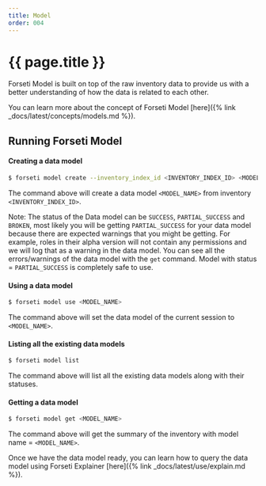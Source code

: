 ```yaml
---
title: Model
order: 004
---
```


# {{ page.title }}

Forseti Model is built on top of the raw inventory data to provide us with a better 
understanding of how the data is related to each other.

You can learn more about the concept of Forseti Model [here]({% link _docs/latest/concepts/models.md %}).

## Running Forseti Model

#### Creating a data model

```bash
$ forseti model create --inventory_index_id <INVENTORY_INDEX_ID> <MODEL_NAME>
```

The command above will create a data model `<MODEL_NAME>` from inventory `<INVENTORY_INDEX_ID>`.

Note: The status of the Data model can be `SUCCESS`, `PARTIAL_SUCCESS` and `BROKEN`, most likely
you will be getting `PARTIAL_SUCCESS` for your data model because there are expected warnings that you
might be getting. For example, roles in their alpha version will not contain any permissions and we
will log that as a warning in the data model. You can see all the errors/warnings of the data model
with the `get` command. Model with status = `PARTIAL_SUCCESS` is completely safe to use.

#### Using a data model

```bash
$ forseti model use <MODEL_NAME>
```

The command above will set the data model of the current session to `<MODEL_NAME>`.

#### Listing all the existing data models

```bash
$ forseti model list
```

The command above will list all the existing data models along with their statuses.

#### Getting a data model

```bash
$ forseti model get <MODEL_NAME>
```

The command above will get the summary of the inventory with model name = `<MODEL_NAME>`.


Once we have the data model ready, you can learn how to query the data model using Forseti Explainer
[here]({% link _docs/latest/use/explain.md %}).